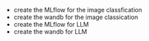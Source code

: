 - create the MLflow for the image classfication
- create the wandb for the image classication
- create the MLflow for LLM
- create the wandb for LLM
